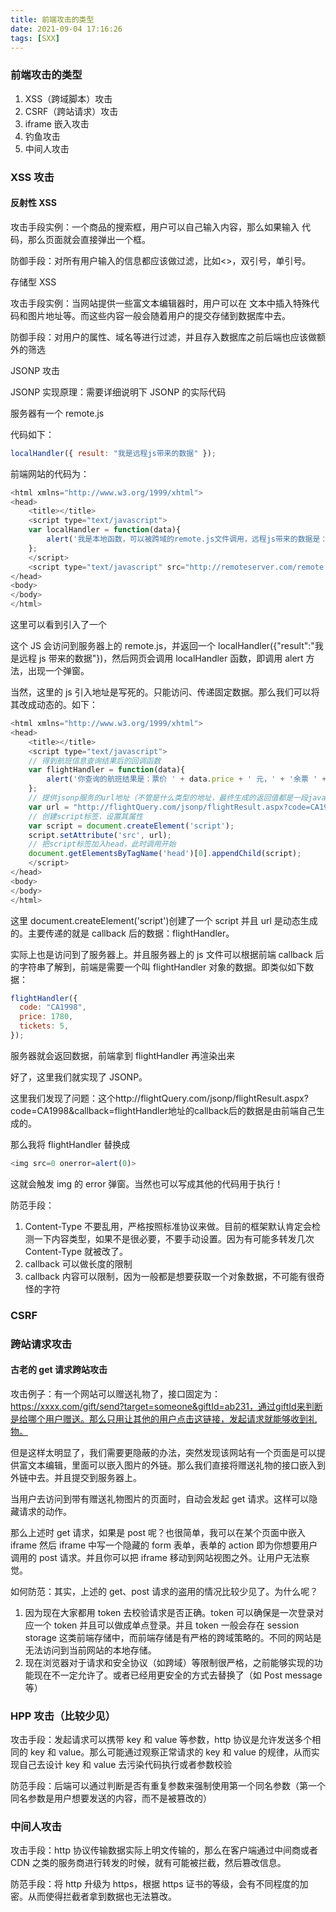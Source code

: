 ```yaml
---
title: 前端攻击的类型
date: 2021-09-04 17:16:26
tags: [SXX]
---
```


<meta name="referrer" content="no-referrer"/>

### 前端攻击的类型

1. XSS（跨域脚本）攻击
2. CSRF（跨站请求）攻击
3. iframe 嵌入攻击
4. 钓鱼攻击
5. 中间人攻击
<!-- more -->

### XSS 攻击

#### 反射性 XSS

攻击手段实例：一个商品的搜索框，用户可以自己输入内容，那么如果输入 <script>alert('handsome boy')</script> 代码，那么页面就会直接弹出一个框。

防御手段：对所有用户输入的信息都应该做过滤，比如<>，双引号，单引号。

存储型 XSS

攻击手段实例：当网站提供一些富文本编辑器时，用户可以在 文本中插入特殊代码和图片地址等。而这些内容一般会随着用户的提交存储到数据库中去。

防御手段：对用户的属性、域名等进行过滤，并且存入数据库之前后端也应该做额外的筛选

JSONP 攻击

JSONP 实现原理：需要详细说明下 JSONP 的实际代码

服务器有一个 remote.js

代码如下：

```js
localHandler({ result: "我是远程js带来的数据" });
```

前端网站的代码为：

```js
<html xmlns="http://www.w3.org/1999/xhtml">
<head>
    <title></title>
    <script type="text/javascript">
    var localHandler = function(data){
        alert('我是本地函数，可以被跨域的remote.js文件调用，远程js带来的数据是：' + data.result);
    };
    </script>
    <script type="text/javascript" src="http://remoteserver.com/remote.js?callback=localHandler"></script>
</head>
<body>
</body>
</html>
```

这里可以看到引入了一个 <script type="text/javascript"     src="http://remoteserver.com/remote.js"></script>

这个 JS 会访问到服务器上的 remote.js，并返回一个 localHandler({"result":"我是远程 js 带来的数据"})，然后网页会调用 localHandler 函数，即调用 alert 方法，出现一个弹窗。

当然，这里的 js 引入地址是写死的。只能访问、传递固定数据。那么我们可以将其改成动态的。如下：

```js
<html xmlns="http://www.w3.org/1999/xhtml">
<head>
    <title></title>
    <script type="text/javascript">
    // 得到航班信息查询结果后的回调函数
    var flightHandler = function(data){
        alert('你查询的航班结果是：票价 ' + data.price + ' 元，' + '余票 ' + data.tickets + ' 张。');
    };
    // 提供jsonp服务的url地址（不管是什么类型的地址，最终生成的返回值都是一段javascript代码）
    var url = "http://flightQuery.com/jsonp/flightResult.aspx?code=CA1998&callback=flightHandler";
    // 创建script标签，设置其属性
    var script = document.createElement('script');
    script.setAttribute('src', url);
    // 把script标签加入head，此时调用开始
    document.getElementsByTagName('head')[0].appendChild(script);
    </script>
</head>
<body>
</body>
</html>
```

这里 document.createElement('script')创建了一个 script 并且 url 是动态生成的。主要传递的就是 callback 后的数据：flightHandler。

实际上也是访问到了服务器上。并且服务器上的 js 文件可以根据前端 callback 后的字符串了解到，前端是需要一个叫 flightHandler 对象的数据。即类似如下数据：

```js
flightHandler({
  code: "CA1998",
  price: 1780,
  tickets: 5,
});
```

服务器就会返回数据，前端拿到 flightHandler 再渲染出来

好了，这里我们就实现了 JSONP。

这里我们发现了问题：这个http://flightQuery.com/jsonp/flightResult.aspx?code=CA1998&callback=flightHandler地址的callback后的数据是由前端自己生成的。

那么我将 flightHandler 替换成

```js
<img src=0 onerror=alert(0)>
```

这就会触发 img 的 error 弹窗。当然也可以写成其他的代码用于执行！

防范手段：

1. Content-Type 不要乱用，严格按照标准协议来做。目前的框架默认肯定会检测一下内容类型，如果不是很必要，不要手动设置。因为有可能多转发几次 Content-Type 就被改了。
2. callback 可以做长度的限制
3. callback 内容可以限制，因为一般都是想要获取一个对象数据，不可能有很奇怪的字符

### CSRF

### 跨站请求攻击

#### 古老的 get 请求跨站攻击

攻击例子：有一个网站可以赠送礼物了，接口固定为：https://xxxx.com/gift/send?target=someone&giftId=ab231，通过giftId来判断是给哪个用户赠送。那么只用让其他的用户点击这链接，发起请求就能够收到礼物。

但是这样太明显了，我们需要更隐蔽的办法，突然发现该网站有一个页面是可以提供富文本编辑，里面可以嵌入图片的外链。那么我们直接将赠送礼物的接口嵌入到外链中去。并且提交到服务器上。

当用户去访问到带有赠送礼物图片的页面时，自动会发起 get 请求。这样可以隐藏请求的动作。

那么上述时 get 请求，如果是 post 呢？也很简单，我可以在某个页面中嵌入 iframe 然后 iframe 中写一个隐藏的 form 表单，表单的 action 即为你想要用户调用的 post 请求。并且你可以把 iframe 移动到网站视图之外。让用户无法察觉。

如何防范：其实，上述的 get、post 请求的盗用的情况比较少见了。为什么呢？

1. 因为现在大家都用 token 去校验请求是否正确。token 可以确保是一次登录对应一个 token 并且可以做成单点登录。并且 token 一般会存在 session storage 这类前端存储中，而前端存储是有严格的跨域策略的。不同的网站是无法访问到当前网站的本地存储。
2. 现在浏览器对于请求和安全协议（如跨域）等限制很严格，之前能够实现的功能现在不一定允许了。或者已经用更安全的方式去替换了（如 Post message 等）

### HPP 攻击（比较少见）

攻击手段：发起请求可以携带 key 和 value 等参数，http 协议是允许发送多个相同的 key 和 value。那么可能通过观察正常请求的 key 和 value 的规律，从而实现自己去设计 key 和 value 去污染代码执行或者参数校验

防范手段：后端可以通过判断是否有重复参数来强制使用第一个同名参数（第一个同名参数是用户想要发送的内容，而不是被篡改的）

### 中间人攻击

攻击手段：http 协议传输数据实际上明文传输的，那么在客户端通过中间商或者 CDN 之类的服务商进行转发的时候，就有可能被拦截，然后篡改信息。

防范手段：将 http 升级为 https，根据 https 证书的等级，会有不同程度的加密。从而使得拦截者拿到数据也无法篡改。
